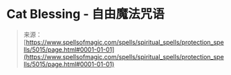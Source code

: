 <!--yml

category: 未分类

date: 2024-06-12 18:39:00

-->

# Cat Blessing - 自由魔法咒语

> 来源：[https://www.spellsofmagic.com/spells/spiritual_spells/protection_spells/5015/page.html#0001-01-01](https://www.spellsofmagic.com/spells/spiritual_spells/protection_spells/5015/page.html#0001-01-01)

